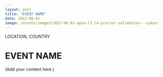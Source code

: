 ```yaml
---
layout: post
title: "EVENT NAME"
date: 2022-08-01
image: /assets/images\2022-08-01-apsa-l3-l4-proctor-validation---sykesville-md/pic01.jpg
---
```


<span class="date">LOCATION, COUNTRY</span>

# EVENT NAME

(Add your content here.)
